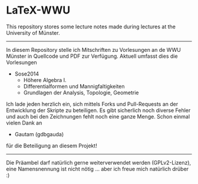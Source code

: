 LaTeX-WWU
=========
This repository stores some lecture notes made during lectures at the University of Münster.

---

In diesem Repository stelle ich Mitschriften zu Vorlesungen an de WWU Münster in Quellcode und PDF zur Verfügung. Aktuell umfasst dies die Vorlesungen

* Sose2014
	* Höhere Algebra I. 
	* Differentialformen und Mannigfaltigkeiten
	* Grundlagen der Analysis, Topologie, Geometrie
		
Ich lade jeden herzlich ein, sich mittels Forks und Pull-Requests an der Entwicklung der Skripte zu beteiligen. Es gibt sicherlich noch diverse Fehler und auch bei den
Zeichnungen fehlt noch eine ganze Menge.
Schon einmal vielen Dank an

* Gautam (gdbgauda)

für die Beteiligung an diesem Projekt!

- - - - -

Die Präambel darf natürlich gerne weiterverwendet werden (GPLv2-Lizenz), eine Namensnennung ist nicht nötig … aber ich freue mich natürlich drüber :)

